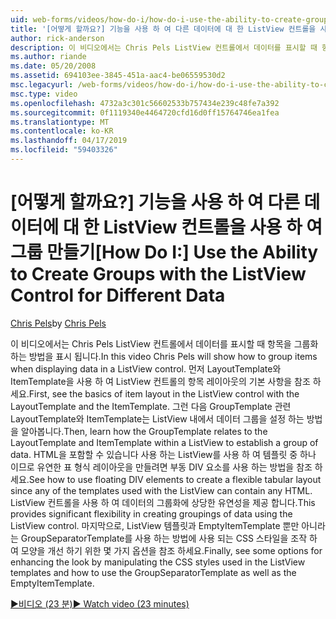 ```yaml
---
uid: web-forms/videos/how-do-i/how-do-i-use-the-ability-to-create-groups-with-the-listview-control-for-different-data
title: '[어떻게 할까요?] 기능을 사용 하 여 다른 데이터에 대 한 ListView 컨트롤을 사용 하 여 그룹 만들기 | Microsoft Docs'
author: rick-anderson
description: 이 비디오에서는 Chris Pels ListView 컨트롤에서 데이터를 표시할 때 항목을 그룹화 하는 방법을 표시 됩니다. ListView 컨트롤에서 항목 레이아웃의 기본 사항을 먼저 보기...
ms.author: riande
ms.date: 05/20/2008
ms.assetid: 694103ee-3845-451a-aac4-be06559530d2
msc.legacyurl: /web-forms/videos/how-do-i/how-do-i-use-the-ability-to-create-groups-with-the-listview-control-for-different-data
msc.type: video
ms.openlocfilehash: 4732a3c301c56602533b757434e239c48fe7a392
ms.sourcegitcommit: 0f1119340e4464720cfd16d0ff15764746ea1fea
ms.translationtype: MT
ms.contentlocale: ko-KR
ms.lasthandoff: 04/17/2019
ms.locfileid: "59403326"
---
```

# <a name="how-do-i-use-the-ability-to-create-groups-with-the-listview-control-for-different-data"></a><span data-ttu-id="0c9f2-104">[어떻게 할까요?] 기능을 사용 하 여 다른 데이터에 대 한 ListView 컨트롤을 사용 하 여 그룹 만들기</span><span class="sxs-lookup"><span data-stu-id="0c9f2-104">[How Do I:] Use the Ability to Create Groups with the ListView Control for Different Data</span></span>

<span data-ttu-id="0c9f2-105">[Chris Pels](https://twitter.com/chrispels)</span><span class="sxs-lookup"><span data-stu-id="0c9f2-105">by [Chris Pels](https://twitter.com/chrispels)</span></span>

<span data-ttu-id="0c9f2-106">이 비디오에서는 Chris Pels ListView 컨트롤에서 데이터를 표시할 때 항목을 그룹화 하는 방법을 표시 됩니다.</span><span class="sxs-lookup"><span data-stu-id="0c9f2-106">In this video Chris Pels will show how to group items when displaying data in a ListView control.</span></span> <span data-ttu-id="0c9f2-107">먼저 LayoutTemplate와 ItemTemplate을 사용 하 여 ListView 컨트롤의 항목 레이아웃의 기본 사항을 참조 하세요.</span><span class="sxs-lookup"><span data-stu-id="0c9f2-107">First, see the basics of item layout in the ListView control with the LayoutTemplate and the ItemTemplate.</span></span> <span data-ttu-id="0c9f2-108">그런 다음 GroupTemplate 관련 LayoutTemplate와 ItemTemplate는 ListView 내에서 데이터 그룹을 설정 하는 방법을 알아봅니다.</span><span class="sxs-lookup"><span data-stu-id="0c9f2-108">Then, learn how the GroupTemplate relates to the LayoutTemplate and ItemTemplate within a ListView to establish a group of data.</span></span> <span data-ttu-id="0c9f2-109">HTML을 포함할 수 있습니다 사용 하는 ListView를 사용 하 여 템플릿 중 하나 이므로 유연한 표 형식 레이아웃을 만들려면 부동 DIV 요소를 사용 하는 방법을 참조 하세요.</span><span class="sxs-lookup"><span data-stu-id="0c9f2-109">See how to use floating DIV elements to create a flexible tabular layout since any of the templates used with the ListView can contain any HTML.</span></span> <span data-ttu-id="0c9f2-110">ListView 컨트롤을 사용 하 여 데이터의 그룹화에 상당한 유연성을 제공 합니다.</span><span class="sxs-lookup"><span data-stu-id="0c9f2-110">This provides significant flexibility in creating groupings of data using the ListView control.</span></span> <span data-ttu-id="0c9f2-111">마지막으로, ListView 템플릿과 EmptyItemTemplate 뿐만 아니라는 GroupSeparatorTemplate를 사용 하는 방법에 사용 되는 CSS 스타일을 조작 하 여 모양을 개선 하기 위한 몇 가지 옵션을 참조 하세요.</span><span class="sxs-lookup"><span data-stu-id="0c9f2-111">Finally, see some options for enhancing the look by manipulating the CSS styles used in the ListView templates and how to use the GroupSeparatorTemplate as well as the EmptyItemTemplate.</span></span>

[<span data-ttu-id="0c9f2-112">&#9654;비디오 (23 분)</span><span class="sxs-lookup"><span data-stu-id="0c9f2-112">&#9654; Watch video (23 minutes)</span></span>](https://channel9.msdn.com/Blogs/ASP-NET-Site-Videos/how-do-i-use-the-ability-to-create-groups-with-the-listview-control-for-different-data)
